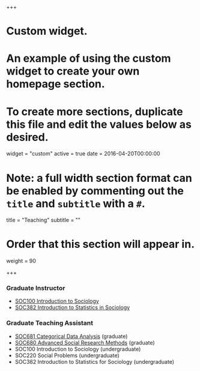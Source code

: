 +++
# Custom widget.
# An example of using the custom widget to create your own homepage section.
# To create more sections, duplicate this file and edit the values below as desired.
widget = "custom"
active = true
date = 2016-04-20T00:00:00

# Note: a full width section format can be enabled by commenting out the `title` and `subtitle` with a `#`.
title = "Teaching"
subtitle = ""

# Order that this section will appear in.
weight = 90

+++

### Graduate Instructor
* [SOC100 Introduction to Sociology](files/SOC100_syllabus_SU2019.pdf)
* [SOC382 Introduction to Statistics in Sociology](files/SOC382_syllabus_SU2020.pdf)

### Graduate Teaching Assistant
  * [SOC681 Categorical Data Analysis](https://www.trentonmize.com/teaching/cda) (graduate)
  * [SOC680 Advanced Social Research Methods](https://cla.purdue.edu/academic/sociology/graduate/phd/courses.html) (graduate)
  * SOC100 Introduction to Sociology (undergraduate)
  * SOC220 Social Problems (undergraduate)
  * SOC382 Introduction to Statistics for Sociology (undergraduate)
